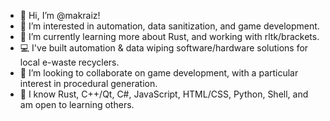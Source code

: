 - 👋 Hi, I’m @makraiz!
- 👀 I’m interested in automation, data sanitization, and game development.
- 🌱 I’m currently learning more about Rust, and working with rltk/brackets.
- 💻 I've built automation & data wiping software/hardware solutions for local e-waste recyclers.
- 💞️ I’m looking to collaborate on game development, with a particular interest in procedural generation.
- 📖 I know Rust, C++/Qt, C#, JavaScript, HTML/CSS, Python, Shell, and am open to learning others.
<!--- - 📫 How to reach me: e-mail <redacted> --->

<!---
makraiz/makraiz is a ✨ special ✨ repository because its `README.md` (this file) appears on your GitHub profile.
You can click the Preview link to take a look at your changes.
--->
